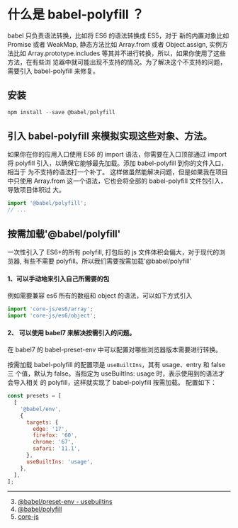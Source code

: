 <!-- # react 在某些低版本安卓手机浏览器白屏解决办法 -->

# 什么是 babel-polyfill ？

babel 只负责语法转换，比如将 ES6 的语法转换成 ES5，对于 新的内置对象比如 Promise
或者 WeakMap, 静态方法比如 Array.from 或者 Object.assign, 实例方法比如
Array.prototype.includes 等其并不进行转换，所以，如果你使用了这些方法，在有些浏
览器中就可能出现不支持的情况。为了解决这个不支持的问题，需要引入 babel-polyfill
来修复。

## 安装

```javascript
npm install --save @babel/polyfill
```

## 引入 babel-polyfill 来模拟实现这些对象、方法。

如果你在你的应用入口使用 ES6 的 import 语法，你需要在入口顶部通过 import 将
polyfill 引入，以确保它能够最先加载。添加 babel-polyfill 到你的文件入口，相当于
为不支持的语法打一个补丁。 这样做虽然能解决问题，但是如果我在项目中只使用
Array.from 这一个语法，它也会将全部的 babel-polyfill 文件包引入，导致项目体积过
大。

```javascript
import '@babel/polyfill';
// ...
```

## 按需加载'@babel/polyfill'

一次性引入了 ES6+的所有 polyfill, 打包后的 js 文件体积会偏大，对于现代的浏览器,
有些不需要 polyfill。所以我们需要按需加载'@babel/polyfill'

#### 1、可以手动地来引入自己所需要的包

例如需要兼容 es6 所有的数组和 object 的语法，可以如下方式引入

```javascript
import 'core-js/es6/array';
import 'core-js/es6/object';
```

#### 2、 可以使用 babel7 来解决按需引入的问题。

在 babel7 的 babel-preset-env 中可以配置对哪些浏览器版本需要进行转换。

按需加载 babel-polyfill 的配置项是 `useBuiltIns`，其有 usage、entry 和 false 三
个值，默认为 false。当指定为 useBuiltIns: usage 时，表示使用到的语法才会导入相关
的 polyfill，这样就实现了 babel-polyfill 按需加载。 配置如下：

```javascript
const presets = [
  [
    '@babel/env',
    {
      targets: {
        edge: '17',
        firefox: '60',
        chrome: '67',
        safari: '11.1',
      },
      useBuiltIns: 'usage',
    },
  ],
];
```

---

3. [@babel/preset-env - usebuiltins](https://babel.docschina.org/docs/en/babel-preset-env#usebuiltins)
1. [@babel/polyfill](https://babeljs.io/docs/en/babel-polyfill)
1. [core-js](https://github.com/zloirock/core-js#commonjs)

